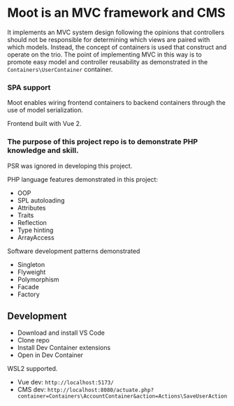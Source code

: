 # Moot is an MVC framework and CMS
It implements an MVC system design following the opinions that controllers should not be responsible for determining which views are paired with which models. Instead, the concept of containers is used that construct and operate on the trio. The point of implementing MVC in this way is to promote easy model and controller reusability as demonstrated in the `Containers\UserContainer` container.

### SPA support
Moot enables wiring frontend containers to backend containers through the use of model serialization.

Frontend built with Vue 2.

### The purpose of this project repo is to demonstrate PHP knowledge and skill.
PSR was ignored in developing this project.

PHP language features demonstrated in this project:
- OOP
- SPL autoloading
- Attributes
- Traits
- Reflection
- Type hinting
- ArrayAccess
  
Software development patterns demonstrated
- Singleton
- Flyweight
- Polymorphism
- Facade
- Factory

## Development
- Download and install VS Code
- Clone repo
- Install Dev Container extensions
- Open in Dev Container

WSL2 supported.

- Vue dev: `http://localhost:5173/`
- CMS dev: `http://localhost:8080/actuate.php?container=Containers\AccountContainer&action=Actions\SaveUserAction`
